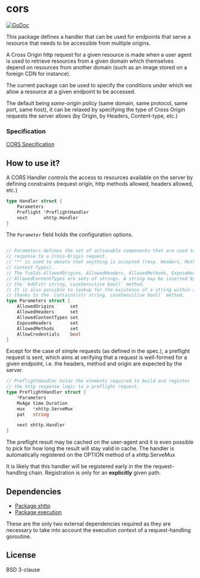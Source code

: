 # cors

[![GoDoc](https://godoc.org/github.com/atdiar/xhttp/handlers/cors?status.svg)](https://godoc.org/github.com/atdiar/xhttp/handlers/cors)

This package defines a handler that can be used for endpoints that serve a
resource that needs to be accessible from multiple origins.

A Cross Origin http request for a given resource is made when a user agent is
used to retrieve resources from a  given domain which themselves depend on
resources from another domain (such as an image stored on a foreign  CDN for
instance).

The current package can be used to specify the conditions under which we allow a
resource at a given endpoint to be accessed.

The default being *same-origin* policy (same domain, same protocol, same port,
same host), it can be relaxed by specifying the type of Cross Origin requests the
server allows (by Origin, by Headers, Content-type, etc.)

### Specification
[CORS Specification]

## How to use it?

A CORS Handler controls the access to resources available on the server by defining
constraints (request origin, http methods allowed, headers allowed, etc.)



```go
type Handler struct {
	Parameters
	Preflight *PreflightHandler
	next      xhttp.Handler
}
```
The `Parameter` field holds the configuration options.

```go

// Parameters defines the set of actionable components that are used to define a
// response to a Cross-Origin request.
// "*" is used to denote that anything is accepted (resp. Headers, Methods,
// Content-Types).
// The fields AllowedOrigins, AllowedHeaders, AllowedMethods, ExposeHeaders and
// AllowedContentTypes are sets of strings. A string may be inserted by using
// the `Add(str string, caseSensitive bool)` method.
// It is also possible to lookup for the existence of a string within a set
// thanks to the `Contains(str string, caseSensitive bool)` method.
type Parameters struct {
	AllowedOrigins      set
	AllowedHeaders      set
	AllowedContentTypes set
	ExposeHeaders       set
	AllowedMethods      set
	AllowCredentials    bool
}

```

Except for the case of simple requests (as defined in the spec.), a preflight request
is sent, which aims at verifying that a request is well-formed for a given endpoint, i.e.
the headers, method and origin are expected by the server.

```go
// PreflightHandler holds the elements required to build and register
// the http response logic to a preflight request.
type PreflightHandler struct {
	*Parameters
	MxAge time.Duration
	mux   *xhttp.ServeMux
	pat   string

	next xhttp.Handler
}

```
The preflight result may be cached on the user-agent and it is even possible to
pick for how long the result will stay valid in cache.
The handler is automatically registered on the OPTION method of a xhttp.ServeMux

It is likely that this handler will be registered early in the the request-handling chain.
Registration is only for an **explicitly** given path.

## Dependencies

* [Package xhttp]
* [Package execution]

These are the only two external dependencies required as they are necessary
to take into account the execution context of a request-handling goroutine.

## License

BSD 3-clause

[Package xhttp]:http://github.com/atdiar/xhttp
[Package execution]:http://github.com/atdiar/goroutine/execution
[CORS Specification]:https://www.w3.org/TR/cors/
